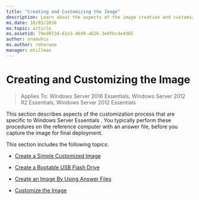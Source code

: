 ```yaml
---
title: "Creating and Customizing the Image"
description: Learn about the aspects of the image creation and customization process that are specific to Windows Server Essentials.
ms.date: 10/03/2016
ms.topic: article
ms.assetid: 79ed973d-61e3-46d9-a626-3edfbc4e4d65
author: nnamuhcs
ms.author: roharwoo
manager: mtillman
---
```


# Creating and Customizing the Image

>Applies To: Windows Server 2016 Essentials, Windows Server 2012 R2 Essentials, Windows Server 2012 Essentials

This section describes aspects of the customization process that are specific to  Windows Server Essentials . You typically perform these procedures on the reference computer with an answer file, before you capture the image for final deployment.

 This section includes the following topics:


-   [Create a Simple Customized Image](Create-a-Simple-Customized-Image.md)

-   [Create a Bootable USB Flash Drive](Create-a-Bootable-USB-Flash-Drive.md)

-   [Create an Image By Using Answer Files](Create-an-Image-By-Using-Answer-Files.md)

-   [Customize the Image](Customize-the-Image.md)

